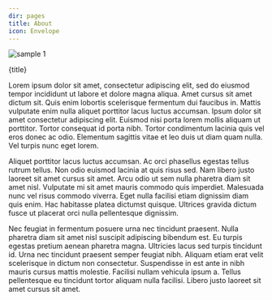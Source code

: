 ```yaml
---
dir: pages
title: About
icon: Envelope
---
```


<script>
  import { Img, Heading, P } from 'flowbite-svelte'
</script>

<Img src="/images/image-1@2x.jpg" alt="sample 1" size="max-w-lg" alignment="mx-auto" />

<Heading class="p-8" tag="h1" customSize="text-3xl">{title}</Heading>

<P class="px-8 py-4">
Lorem ipsum dolor sit amet, consectetur adipiscing elit, sed do eiusmod tempor incididunt ut labore et dolore magna aliqua. Amet cursus sit amet dictum sit. Quis enim lobortis scelerisque fermentum dui faucibus in. Mattis vulputate enim nulla aliquet porttitor lacus luctus accumsan. Ipsum dolor sit amet consectetur adipiscing elit. Euismod nisi porta lorem mollis aliquam ut porttitor. Tortor consequat id porta nibh. Tortor condimentum lacinia quis vel eros donec ac odio. Elementum sagittis vitae et leo duis ut diam quam nulla. Vel turpis nunc eget lorem.
</P>
<P class="px-8 py-4">
Aliquet porttitor lacus luctus accumsan. Ac orci phasellus egestas tellus rutrum tellus. Non odio euismod lacinia at quis risus sed. Nam libero justo laoreet sit amet cursus sit amet. Arcu odio ut sem nulla pharetra diam sit amet nisl. Vulputate mi sit amet mauris commodo quis imperdiet. Malesuada nunc vel risus commodo viverra. Eget nulla facilisi etiam dignissim diam quis enim. Hac habitasse platea dictumst quisque. Ultrices gravida dictum fusce ut placerat orci nulla pellentesque dignissim.
</P>
<P class="px-8 py-4">
Nec feugiat in fermentum posuere urna nec tincidunt praesent. Nulla pharetra diam sit amet nisl suscipit adipiscing bibendum est. Eu turpis egestas pretium aenean pharetra magna. Ultricies lacus sed turpis tincidunt id. Urna nec tincidunt praesent semper feugiat nibh. Aliquam etiam erat velit scelerisque in dictum non consectetur. Suspendisse in est ante in nibh mauris cursus mattis molestie. Facilisi nullam vehicula ipsum a. Tellus pellentesque eu tincidunt tortor aliquam nulla facilisi. Libero justo laoreet sit amet cursus sit amet.
</P>